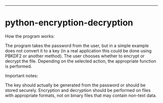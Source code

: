 ________________________________________________________________________________________
# python-encryption-decryption

How the program works:

The program takes the password from the user, but in a simple example does not convert
it to a key (in a real application this could be done using PBKDF2 or another method).
The user chooses whether to encrypt or decrypt the file.
Depending on the selected action, the appropriate function is performed.


Important notes:

The key should actually be generated from the password or should be stored securely.
Encryption and decryption should be performed on files with appropriate formats, 
not on binary files that may contain non-text data.
